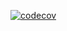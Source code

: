 [![codecov](https://codecov.io/gh/garritfra/simple-rpg/branch/master/graph/badge.svg)](https://codecov.io/gh/garritfra/simple-rpg)
